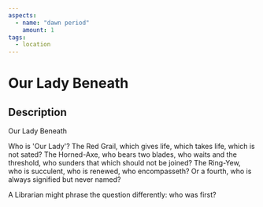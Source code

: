 ```yaml
---
aspects: 
  - name: "dawn period"
    amount: 1
tags:
  - location
---
```


# Our Lady Beneath

## Description
Our Lady Beneath

Who is 'Our Lady'? The Red Grail, which gives life, which takes life, which is not sated? The Horned-Axe, who bears two blades, who waits and the threshold, who sunders that which should not be joined? The Ring-Yew, who is succulent, who is renewed, who encompasseth? Or a fourth, who is always signified but never named?

A Librarian might phrase the question differently: who was first?